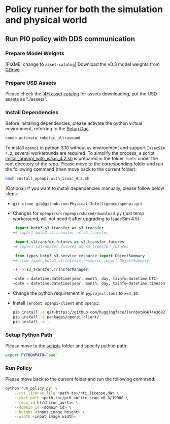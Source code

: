 # Policy runner for both the simulation and physical world

## Run PI0 policy with DDS communication

### Prepare Model Weights

[FIXME: change to `asset-catalog`] Download the v0.3 model weights from [GDrive](https://drive.google.com/drive/folders/1sL4GAETSMbxxcefsTsOkX7wXkTsbDqhW?usp=sharing)

### Prepare USD Assets

Please check the [I4H asset catalog](https://github.com/isaac-for-healthcare/i4h-asset-catalog) for assets downloading, put the USD assets as "./assets".

### Install Dependencies

Before installing dependencies, please activate the python virtual environment, referring to the [Setup Doc](../README.md).

```sh
conda activate robotic_ultrasound
```

To install `openpi` in python 3.10 without `uv` environment and support `IsaacSim 4.2`, several workarounds are required. To simplify the process, a script [install_openpi_with_isaac_4.2.sh](../../../../tools/install_openpi_with_isaac_4.2.sh) is prepared in the folder `tools` under the root directory of the repo. Please move to the corresponding folder and run the following command (then move back to the current folder):

```sh
bash install_openpi_with_isaac_4.2.sh
```

(Optional) If you want to install dependencies manually, please follow below steps:

- `git clone git@github.com:Physical-Intelligence/openpi.git`
- Changes for `openpi/src/openpi/shared/download.py` (just temp workaround, will not need it after upgrading to IsaacSim 4.5):
  ```py
  -import boto3.s3.transfer as s3_transfer
  +# import boto3.s3.transfer as s3_transfer

  -import s3transfer.futures as s3_transfer_futures
  +# import s3transfer.futures as s3_transfer_futures

  -from types_boto3_s3.service_resource import ObjectSummary
  +# from types_boto3_s3.service_resource import ObjectSummary

  -) -> s3_transfer.TransferManager:

  -date = datetime.datetime(year, month, day, tzinfo=datetime.UTC)
  +date = datetime.datetime(year, month, day, tzinfo=datetime.timezone.utc)
  ```
- Change the python requirement in `pyproject.toml` to `>=3.10`.
- Install `lerobot`, `openpi-client` and `openpi`:

  ```sh
  pip install -e git+https://github.com/huggingface/lerobot@6674e368249472c91382eb54bb8501c94c7f0c56#egg=lerobot
  pip install -e packages/openpi-client/
  pip install -e .
  ```

### Setup Python Path

Please move to the [scripts](../) folder and specify python path:
```sh
export PYTHONPATH=`pwd`
```

### Run Policy

Please move back to the current folder and run the following command:

```sh
python run_policy.py  \
    --rti_license_file <path to>/rti_license.dat \
    --ckpt_path <path to>/pi0_aortic_scan_v0.3/19000 \
    --repo_id hf/chiron_aortic \
    --domain_id <domain id> \
    --height <input image height> \
    --width <input image width>
```
